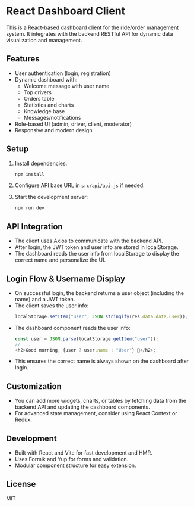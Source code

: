 # React Dashboard Client

This is a React-based dashboard client for the ride/order management system. It integrates with the backend RESTful API for dynamic data visualization and management.

## Features

- User authentication (login, registration)
- Dynamic dashboard with:
  - Welcome message with user name
  - Top drivers
  - Orders table
  - Statistics and charts
  - Knowledge base
  - Messages/notifications
- Role-based UI (admin, driver, client, moderator)
- Responsive and modern design

## Setup

1. Install dependencies:

   ```bash
   npm install
   ```

2. Configure API base URL in `src/api/api.js` if needed.

3. Start the development server:
   ```bash
   npm run dev
   ```

## API Integration

- The client uses Axios to communicate with the backend API.
- After login, the JWT token and user info are stored in localStorage.
- The dashboard reads the user info from localStorage to display the correct name and personalize the UI.

## Login Flow & Username Display

- On successful login, the backend returns a user object (including the name) and a JWT token.
- The client saves the user info:
  ```js
  localStorage.setItem("user", JSON.stringify(res.data.data.user));
  ```
- The dashboard component reads the user info:
  ```js
  const user = JSON.parse(localStorage.getItem("user"));
  // ...
  <h2>Good morning, {user ? user.name : "User"} 👋</h2>;
  ```
- This ensures the correct name is always shown on the dashboard after login.

## Customization

- You can add more widgets, charts, or tables by fetching data from the backend API and updating the dashboard components.
- For advanced state management, consider using React Context or Redux.

## Development

- Built with React and Vite for fast development and HMR.
- Uses Formik and Yup for forms and validation.
- Modular component structure for easy extension.

## License

MIT
